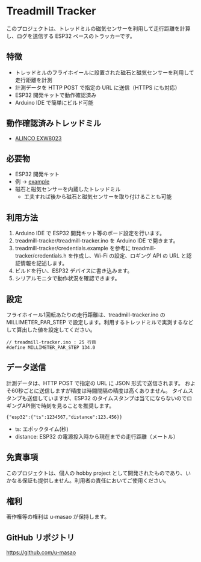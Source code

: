 # Treadmill Tracker

このプロジェクトは、トレッドミルの磁気センサーを利用して走行距離を計算し、ログを送信する ESP32 ベースのトラッカーです。

## 特徴

- トレッドミルのフライホイールに設置された磁石と磁気センサーを利用して走行距離を計測
- 計測データを HTTP POST で指定の URL に送信（HTTPS にも対応）
- ESP32 開発キットで動作確認済み
- Arduino IDE で簡単にビルド可能

## 動作確認済みトレッドミル

- [ALINCO EXW8023](https://www.alinco.co.jp/product/fitness/detail/id=6880)

## 必要物

-  ESP32 開発キット
  - 例 -> [example](https://docs.espressif.com/projects/esp-dev-kits/en/latest/esp32/esp32-devkitc/index.html)
- 磁石と磁気センサーを内蔵したトレッドミル
  - 工夫すれば後から磁石と磁気センサーを取り付けることも可能

## 利用方法

1. Arduino IDE で ESP32 開発キット等のボード設定を行います。
1. treadmill-tracker/treadmill-tracker.ino を Arduino IDE で開きます。
1. treadmill-tracker/credentials.example を参考に treadmill-tracker/credentials.h を作成し、Wi-Fi の設定、ロギング API の URL と認証情報を記述します。
1. ビルドを行い、ESP32 デバイスに書き込みます。
1. シリアルモニタで動作状況を確認できます。

## 設定

フライホイール1回転あたりの走行距離は、treadmill-tracker.ino の MILLIMETER_PAR_STEP で設定します。利用するトレッドミルで実測するなどして算出した値を設定してください。

```
// treadmill-tracker.ino : 25 行目
#define MILLIMETER_PAR_STEP 134.0
```

## データ送信

計測データは、HTTP POST で指定の URL に JSON 形式で送信されます。
およそ60秒ごとに送信しますが精度は時間間隔の精度は高くありません。
タイムスタンプも送信していますが、ESP32 のタイムスタンプは当てにならないのでロギングAPI側で時刻を見ることを推奨します。

```
{"esp32":{"ts":1234567,"distance":123.456}}
```

- ts: エポックタイム(秒)
- distance: ESP32 の電源投入時から現在までの走行距離（メートル）

## 免責事項

このプロジェクトは、個人の hobby project として開発されたものであり、いかなる保証も提供しません。利用者の責任においてご使用ください。

## 権利

著作権等の権利は u-masao が保持します。

## GitHub リポジトリ

https://github.com/u-masao
